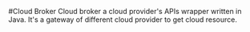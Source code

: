 #Cloud Broker
Cloud broker a cloud provider's APIs wrapper written in Java. It's a gateway of different cloud provider to get cloud resource.
